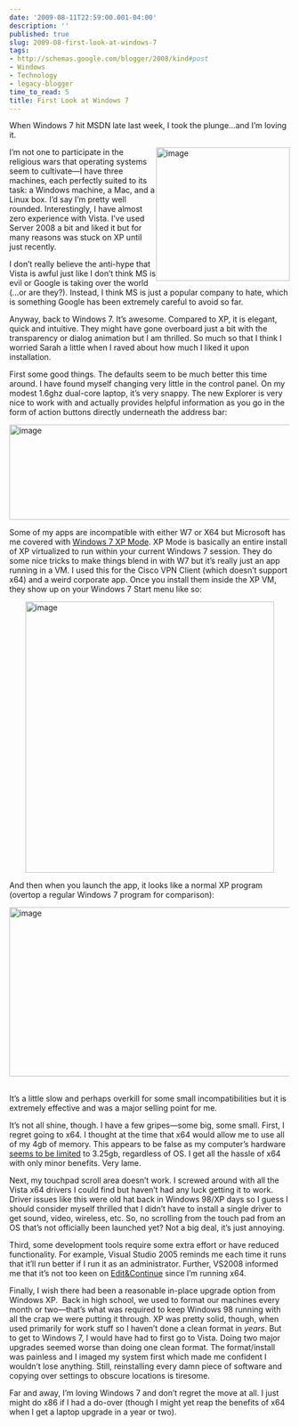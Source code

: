 ```yaml
---
date: '2009-08-11T22:59:00.001-04:00'
description: ''
published: true
slug: 2009-08-first-look-at-windows-7
tags:
- http://schemas.google.com/blogger/2008/kind#post
- Windows
- Technology
- legacy-blogger
time_to_read: 5
title: First Look at Windows 7
---
```


<p>When Windows 7 hit MSDN late last week, I took the plunge…and I’m loving it.</p>  <p><img align="right" alt="image" border="0" height="240" src="http://lh6.ggpht.com/_IKD9WtY5kxU/SoIv5a8qfNI/AAAAAAAAAd4/82rDwMNHg5Q/image%5B25%5D.png?imgmax=800" style="border-bottom: 0px; border-left: 0px; display: inline; margin-left: 0px; border-top: 0px; margin-right: 0px; border-right: 0px;" title="image" width="240" /> </p>  <p>I’m not one to participate in the religious wars that operating systems seem to cultivate—I have three machines, each perfectly suited to its task: a Windows machine, a Mac, and a Linux box. I’d say I’m pretty well rounded. Interestingly, I have almost zero experience with Vista. I’ve used Server 2008 a bit and liked it but for many reasons was stuck on XP until just recently.</p>  <p>I don’t really believe the anti-hype that Vista is awful just like I don’t think MS is evil or Google is taking over the world (…or are they?). Instead, I think MS is just a popular company to hate, which is something Google has been extremely careful to avoid so far.</p>  <p>Anyway, back to Windows 7. It’s awesome. Compared to XP, it is elegant, quick and intuitive. They might have gone overboard just a bit with the transparency or dialog animation but I am thrilled. So much so that I think I worried Sarah a little when I raved about how much I liked it upon installation.</p>  <p>First some good things. The defaults seem to be much better this time around. I have found myself changing very little in the control panel. On my modest 1.6ghz dual-core laptop, it’s very snappy. The new Explorer is very nice to work with and actually provides helpful information as you go in the form of action buttons directly underneath the address bar:</p>  <p><img alt="image" border="0" height="171" src="http://lh6.ggpht.com/_IKD9WtY5kxU/SoIv6intqjI/AAAAAAAAAd8/y2lxRI5_knQ/image%5B24%5D.png?imgmax=800" style="border-bottom: 0px; border-left: 0px; display: block; float: none; margin-left: auto; border-top: 0px; margin-right: auto; border-right: 0px;" title="image" width="699" /> </p>  <p>Some of my apps are incompatible with either W7 or X64 but Microsoft has me covered with <a href="http://www.microsoft.com/windows/virtual-pc/get-started.aspx">Windows 7 XP Mode</a>. XP Mode is basically an entire install of XP virtualized to run within your current Windows 7 session. They do some nice tricks to make things blend in with W7 but it’s really just an app running in a VM. I used this for the Cisco VPN Client (which doesn’t support x64) and a weird corporate app. Once you install them inside the XP VM, they show up on your Windows 7 Start menu like so:</p>  <p><img alt="image" border="0" height="487" src="http://lh3.ggpht.com/_IKD9WtY5kxU/SoIv70qhP0I/AAAAAAAAAeA/5D7LUgJsroI/image%5B23%5D.png?imgmax=800" style="border-bottom: 0px; border-left: 0px; display: block; float: none; margin-left: auto; border-top: 0px; margin-right: auto; border-right: 0px;" title="image" width="447" /> </p>  <p>And then when you launch the app, it looks like a normal XP program (overtop a regular Windows 7 program for comparison):</p>  <p><img alt="image" border="0" height="304" src="http://lh4.ggpht.com/_IKD9WtY5kxU/SoIv9BOd7iI/AAAAAAAAAeE/6c8URd6umW4/image%5B22%5D.png?imgmax=800" style="border-bottom: 0px; border-left: 0px; display: block; float: none; margin-left: auto; border-top: 0px; margin-right: auto; border-right: 0px;" title="image" width="529" />&#160;</p>  <p>It’s a little slow and perhaps overkill for some small incompatibilities but it is extremely effective and was a major selling point for me.</p>  <p>It’s not all shine, though. I have a few gripes—some big, some small. First, I regret going to x64. I thought at the time that x64 would allow me to use all of my 4gb of memory. This appears to be false as my computer’s hardware <a href="http://superuser.com/questions/20299/why-cant-windows-7-x64-use-all-installed-memory">seems to be limited</a> to 3.25gb, regardless of OS. I get all the hassle of x64 with only minor benefits. Very lame. </p>  <p>Next, my touchpad scroll area doesn’t work. I screwed around with all the Vista x64 drivers I could find but haven’t had any luck getting it to work. Driver issues like this were old hat back in Windows 98/XP days so I guess I should consider myself thrilled that I didn’t have to install a single driver to get sound, video, wireless, etc. So, no scrolling from the touch pad from an OS that’s not officially been launched yet? Not a big deal, it’s just annoying. </p>  <p>Third, some development tools require some extra effort or have reduced functionality. For example, Visual Studio 2005 reminds me each time it runs that it’ll run better if I run it as an administrator. Further, VS2008 informed me that it’s not too keen on <a href="http://social.msdn.microsoft.com/Forums/en-US/vside2008/thread/fa7b70cc-af72-4449-b44c-5ae1eb0a64bd">Edit&amp;Continue</a> since I’m running x64. </p>  <p>Finally, I wish there had been a reasonable in-place upgrade option from Windows XP.&#160; Back in high school, we used to format our machines every month or two—that’s what was required to keep Windows 98 running with all the crap we were putting it through. XP was pretty solid, though, when used primarily for work stuff so I haven’t done a clean format in <em>years</em>. But to get to Windows 7, I would have had to first go to Vista. Doing two major upgrades seemed worse than doing one clean format. The format/install was painless and I imaged my system first which made me confident I wouldn’t lose anything. Still, reinstalling every damn piece of software and copying over settings to obscure locations is tiresome.</p>  <p>Far and away, I’m loving Windows 7 and don’t regret the move at all. I just might do x86 if I had a do-over (though I might yet reap the benefits of x64 when I get a laptop upgrade in a year or two).</p>
